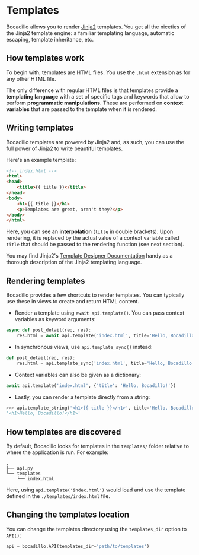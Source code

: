 # Templates

Bocadillo allows you to render [Jinja2] templates.
You get all the niceties of the Jinja2 template engine:
a familiar templating language, automatic escaping, template inheritance, etc.

## How templates work

To begin with, templates are HTML files. You use the `.html` extension as for any other HTML file.

The only difference with regular HTML files is that templates provide a **templating language** with a set of specific tags and keywords that allow to perform **programmatic manipulations**. These are performed on **context variables** that are passed to the template when it is rendered.

## Writing templates

Bocadillo templates are powered by Jinja2 and, as such, you can use the full power of Jinja2 to write beautiful templates.

Here's an example template:

```html
<!-- index.html -->
<html>
<head>
    <title>{{ title }}</title>
</head>
<body>
    <h1>{{ title }}</h1>
    <p>Templates are great, aren't they?</p>
</body>
</html>
```

Here, you can see an **interpolation** (`title` in double brackets). Upon rendering, it is replaced by the actual value of a context variable called `title` that should be passed to the rendering function (see next section).

You may find Jinja2's [Template Designer Documentation] handy as a thorough description of the Jinja2 templating language.

## Rendering templates

Bocadillo provides a few shortcuts to render templates. You can typically use these in views to create and return HTML content.

- Render a template using `await api.template()`. You can pass context variables as keyword arguments:

```python
async def post_detail(req, res):
    res.html = await api.template('index.html', title='Hello, Bocadillo!')
```

- In synchronous views, use `api.template_sync()` instead:

```python
def post_detail(req, res):
    res.html = api.template_sync('index.html', title='Hello, Bocadillo!')
```

- Context variables can also be given as a dictionary:

```python
await api.template('index.html', {'title': 'Hello, Bocadillo!'})
```

- Lastly, you can render a template directly from a string:

```python
>>> api.template_string('<h1>{{ title }}</h1>', title='Hello, Bocadillo!')
'<h1>Hello, Bocadillo!</h1>'
```

## How templates are discovered

By default, Bocadillo looks for templates in the `templates/` folder relative
to where the application is run. For example:

```
.
├── api.py
└── templates
    └── index.html
```

Here, using `api.template('index.html')` would load and use the template defined in the `./templates/index.html` file.

## Changing the templates location

You can change the templates directory using the `templates_dir` option to `API()`:

```python
api = bocadillo.API(templates_dir='path/to/templates')
```

[Jinja2]: http://jinja.pocoo.org
[Template Designer Documentation]: http://jinja.pocoo.org/docs/latest/templates/
